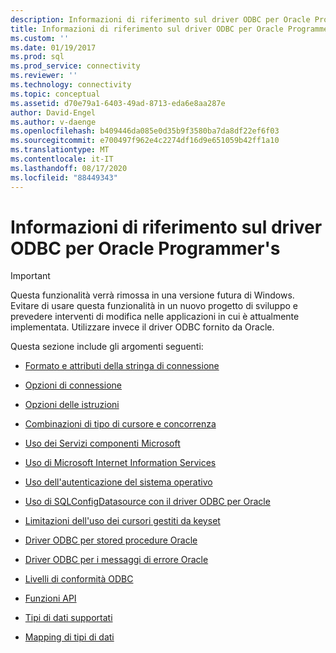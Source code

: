 ```yaml
---
description: Informazioni di riferimento sul driver ODBC per Oracle Programmer&#39;s
title: Informazioni di riferimento sul driver ODBC per Oracle Programmer&#39;s | Microsoft Docs
ms.custom: ''
ms.date: 01/19/2017
ms.prod: sql
ms.prod_service: connectivity
ms.reviewer: ''
ms.technology: connectivity
ms.topic: conceptual
ms.assetid: d70e79a1-6403-49ad-8713-eda6e8aa287e
author: David-Engel
ms.author: v-daenge
ms.openlocfilehash: b409446da085e0d35b9f3580ba7da8df22ef6f03
ms.sourcegitcommit: e700497f962e4c2274df16d9e651059b42ff1a10
ms.translationtype: MT
ms.contentlocale: it-IT
ms.lasthandoff: 08/17/2020
ms.locfileid: "88449343"
---
```

# <a name="odbc-driver-for-oracle-programmer39s-reference"></a>Informazioni di riferimento sul driver ODBC per Oracle Programmer&#39;s
> [!IMPORTANT]  
>  Questa funzionalità verrà rimossa in una versione futura di Windows. Evitare di usare questa funzionalità in un nuovo progetto di sviluppo e prevedere interventi di modifica nelle applicazioni in cui è attualmente implementata. Utilizzare invece il driver ODBC fornito da Oracle.  
  
 Questa sezione include gli argomenti seguenti:  
  
-   [Formato e attributi della stringa di connessione](../../odbc/microsoft/connection-string-format-and-attributes.md)  
  
-   [Opzioni di connessione](../../odbc/microsoft/connect-options.md)  
  
-   [Opzioni delle istruzioni](../../odbc/microsoft/statement-options.md)  
  
-   [Combinazioni di tipo di cursore e concorrenza](../../odbc/microsoft/cursor-type-and-concurrency-combinations.md)  
  
-   [Uso dei Servizi componenti Microsoft](../../odbc/microsoft/using-microsoft-component-services.md)  
  
-   [Uso di Microsoft Internet Information Services](../../odbc/microsoft/using-microsoft-internet-information-services.md)  
  
-   [Uso dell'autenticazione del sistema operativo](../../odbc/microsoft/using-operating-system-authentication.md)  
  
-   [Uso di SQLConfigDatasource con il driver ODBC per Oracle](../../odbc/microsoft/using-sqlconfigdatasource-with-the-odbc-driver-for-oracle.md)  
  
-   [Limitazioni dell'uso dei cursori gestiti da keyset](../../odbc/microsoft/limitations-of-using-keyset-driven-cursors.md)  
  
-   [Driver ODBC per stored procedure Oracle](../../odbc/microsoft/stored-procedures-odbc-driver-for-oracle.md)  
  
-   [Driver ODBC per i messaggi di errore Oracle](../../odbc/microsoft/error-messages-odbc-driver-for-oracle.md)  
  
-   [Livelli di conformità ODBC](../../odbc/microsoft/odbc-driver-for-oracle-conformance-levels.md)  
  
-   [Funzioni API](../../odbc/microsoft/api-functions-odbc-driver-for-oracle.md)  
  
-   [Tipi di dati supportati](../../odbc/microsoft/supported-data-types-odbc-driver-for-oracle.md)  
  
-   [Mapping di tipi di dati](../../odbc/microsoft/mapping-data-types-odbc-driver-for-oracle.md)
